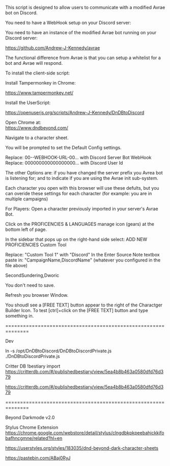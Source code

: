 This script is designed to allow users to communicate with a modified Avrae bot on Discord.

You need to have a WebHook setup on your Discord server:

You need to have an instance of the modified Avrae bot running on your Discord server:

https://github.com/Andrew-J-Kennedy/avrae

The functional difference from Avrae is that you can setup a whitelist for a bot and Avrae will respond.


To install the client-side script:

Install Tampermonkey in Chrome:

https://www.tampermonkey.net/

Install the UserScript:

https://openuserjs.org/scripts/Andrew-J-Kennedy/DnDBtoDiscord


Open Chrome at:  
https://www.dndbeyond.com/

Navigate to a character sheet.

You will be prompted to set the Default Config settings.

Replace: 00--WEBHOOK-URL-00... with Discord Server Bot WebHook
Replace: 000000000000000000... with Discord User Id

The other Options are: if you have changed the server prefix you Avrea bot is listening for; and to indicate if you are using the Avrae init sub-system.

Each character you open with this browser will use these defults, but you can overide these settings for each character (for example: you are in multiple campaigns)




For Players: Open a character previously imported in your server's Avrae Bot.

Click on the PROFICENCIES & LANGUAGES manage icon (gears) at the bottom left of page.

In the sidebar that pops up on the right-hand side select:
ADD NEW PROFICIENCIES
 Custom
   Tool

Replace: "Custom Tool 1" with "Discord"
In the Enter Source Note textbox paste in: "CampaignName,DiscordName"
(whatever you configured in the file above)

SecondSundering,Dworic



You don't need to save.

Refresh you browser Window.

You shoudl see a [FREE TEXT] button appear to the right of the Charactger Builder Icon.
To test [ctrl]+click on the [FREE TEXT] button and type something in.


==============================================================

Dev

ln -s /opt/DnDBtoDiscord/DnDBtoDiscordPrivate.js ./DnDBtoDiscordPrivate.js

Critter DB
!bestiary import https://critterdb.com/#/publishedbestiary/view/5ea4b8b463a0580dfd76d379

https://critterdb.com/#/publishedbestiary/view/5ea4b8b463a0580dfd76d379


==============================================================

Beyond Darkmode v2.0

Stylus Chrome Extension
https://chrome.google.com/webstore/detail/stylus/clngdbkpkpeebahjckkjfobafhncgmne/related?hl=en


https://userstyles.org/styles/183035/dnd-beyond-dark-character-sheets

https://pastebin.com/ABaj0RyJ
